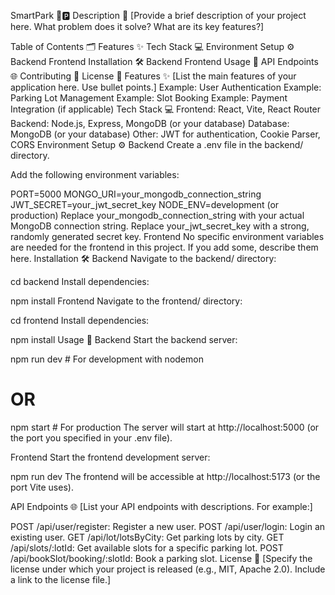 SmartPark 🚗🅿️
Description 📝
[Provide a brief description of your project here. What problem does it solve? What are its key features?]

Table of Contents 🗂️
Features ✨
Tech Stack 💻
Environment Setup ⚙️
Backend
Frontend
Installation 🛠️
Backend
Frontend
Usage 🚀
API Endpoints 🌐
Contributing 🤝
License 📜
Features ✨
[List the main features of your application here. Use bullet points.]
Example: User Authentication
Example: Parking Lot Management
Example: Slot Booking
Example: Payment Integration (if applicable)
Tech Stack 💻
Frontend: React, Vite, React Router
Backend: Node.js, Express, MongoDB (or your database)
Database: MongoDB (or your database)
Other: JWT for authentication, Cookie Parser, CORS
Environment Setup ⚙️
Backend
Create a .env file in the backend/ directory.

Add the following environment variables:

PORT=5000
MONGO_URI=your_mongodb_connection_string
JWT_SECRET=your_jwt_secret_key
NODE_ENV=development (or production)
Replace your_mongodb_connection_string with your actual MongoDB connection string.
Replace your_jwt_secret_key with a strong, randomly generated secret key.
Frontend
No specific environment variables are needed for the frontend in this project. If you add some, describe them here.
Installation 🛠️
Backend
Navigate to the backend/ directory:

cd backend
Install dependencies:

npm install
Frontend
Navigate to the frontend/ directory:

cd frontend
Install dependencies:

npm install
Usage 🚀
Backend
Start the backend server:

npm run dev # For development with nodemon
# OR
npm start # For production
The server will start at http://localhost:5000 (or the port you specified in your .env file).

Frontend
Start the frontend development server:

npm run dev
The frontend will be accessible at http://localhost:5173 (or the port Vite uses).

API Endpoints 🌐
[List your API endpoints with descriptions. For example:]

POST /api/user/register: Register a new user.
POST /api/user/login: Login an existing user.
GET /api/lot/lotsByCity: Get parking lots by city.
GET /api/slots/:lotId: Get available slots for a specific parking lot.
POST /api/bookSlot/booking/:slotId: Book a parking slot.
License 📜
[Specify the license under which your project is released (e.g., MIT, Apache 2.0). Include a link to the license file.]
